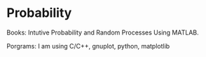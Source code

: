 # Probability

Books: Intutive Probability and Random Processes Using MATLAB.

Porgrams: I am using C/C++, gnuplot, python, matplotlib 

